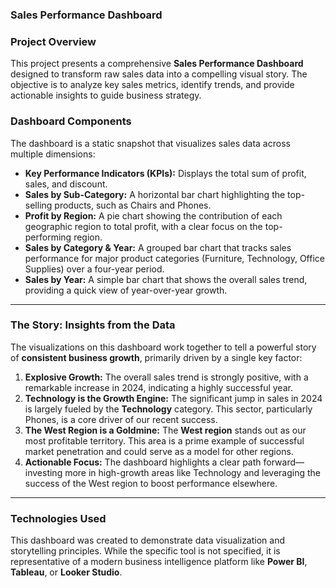 ### Sales Performance Dashboard

### Project Overview
This project presents a comprehensive **Sales Performance Dashboard** designed to transform raw sales data into a compelling visual story. The objective is to analyze key sales metrics, identify trends, and provide actionable insights to guide business strategy.

### Dashboard Components
The dashboard is a static snapshot that visualizes sales data across multiple dimensions:

* **Key Performance Indicators (KPIs):** Displays the total sum of profit, sales, and discount.
* **Sales by Sub-Category:** A horizontal bar chart highlighting the top-selling products, such as Chairs and Phones.
* **Profit by Region:** A pie chart showing the contribution of each geographic region to total profit, with a clear focus on the top-performing region.
* **Sales by Category & Year:** A grouped bar chart that tracks sales performance for major product categories (Furniture, Technology, Office Supplies) over a four-year period.
* **Sales by Year:** A simple bar chart that shows the overall sales trend, providing a quick view of year-over-year growth.

---

### The Story: Insights from the Data
The visualizations on this dashboard work together to tell a powerful story of **consistent business growth**, primarily driven by a single key factor:

1.  **Explosive Growth:** The overall sales trend is strongly positive, with a remarkable increase in 2024, indicating a highly successful year.
2.  **Technology is the Growth Engine:** The significant jump in sales in 2024 is largely fueled by the **Technology** category. This sector, particularly Phones, is a core driver of our recent success.
3.  **The West Region is a Goldmine:** The **West region** stands out as our most profitable territory. This area is a prime example of successful market penetration and could serve as a model for other regions.
4.  **Actionable Focus:** The dashboard highlights a clear path forward—investing more in high-growth areas like Technology and leveraging the success of the West region to boost performance elsewhere.

---

### Technologies Used
This dashboard was created to demonstrate data visualization and storytelling principles. While the specific tool is not specified, it is representative of a modern business intelligence platform like **Power BI**, **Tableau**, or **Looker Studio**.
